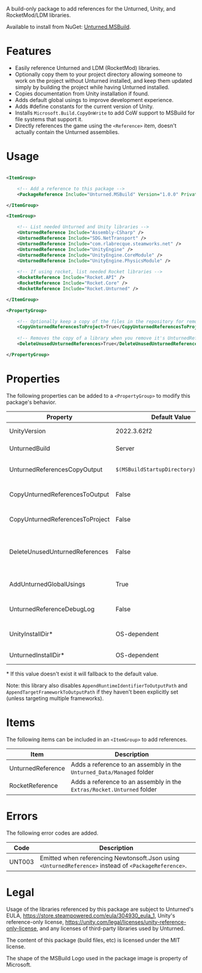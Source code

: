 A build-only package to add references for the Unturned, Unity, and RocketMod/LDM libraries.

Available to install from NuGet: [Unturned.MSBuild](https://www.nuget.org/packages/Unturned.MSBuild).

# Features
* Easily reference Unturned and LDM (RocketMod) libraries.
* Optionally copy them to your project directory allowing someone to work on the project without Unturned installed, and keep them updated simply by building the project while having Unturned installed.
* Copies documentation from Unity installation if found.
* Adds default global usings to improve development experience.
* Adds #define constants for the current version of Unity.
* Installs `Microsoft.Build.CopyOnWrite` to add CoW support to MSBuild for file systems that support it.
* Directly references the game using the `<Reference>` item, doesn't actually contain the Unturned assemblies.

# Usage
```xml

<ItemGroup>

    <!-- Add a reference to this package -->
    <PackageReference Include="Unturned.MSBuild" Version="1.0.0" PrivateAssets="all" />

</ItemGroup>

<ItemGroup>

    <!-- List needed Unturned and Unity libraries -->
    <UnturnedReference Include="Assembly-CSharp" />
    <UnturnedReference Include="SDG.NetTransport" />
    <UnturnedReference Include="com.rlabrecque.steamworks.net" />
    <UnturnedReference Include="UnityEngine" />
    <UnturnedReference Include="UnityEngine.CoreModule" />
    <UnturnedReference Include="UnityEngine.PhysicsModule" />
    
    <!-- If using rocket, list needed Rocket libraries -->
    <RocketReference Include="Rocket.API" />
    <RocketReference Include="Rocket.Core" />
    <RocketReference Include="Rocket.Unturned" />

</ItemGroup>

<PropertyGroup>

    <!-- Optionally keep a copy of the files in the repository for remote development or to allow for CI actions. -->
    <CopyUnturnedReferencesToProject>True</CopyUnturnedReferencesToProject>
    
    <!-- Removes the copy of a library when you remove it's UnturnedReference or RocketReference. -->
    <DeleteUnusedUnturnedReferences>True</DeleteUnusedUnturnedReferences>

</PropertyGroup>

```

# Properties
The following properties can be added to a `<PropertyGroup>` to modify this package's behavior.

| Property                          | Default Value                             | Description                                                                                                    |
| --------------------------------- | ----------------------------------------- | -------------------------------------------------------------------------------------------------------------- |
| UnityVersion                      | 2022.3.62f2                               | The version of UnityEngine to pull documentation from.                                                         |
| UnturnedBuild                     | Server                                    | Whether to reference U3DS: `Server`, or Unturned: `Client`.                                                    |
| UnturnedReferencesCopyOutput      | `$(MSBuildStartupDirectory)/Libraries`    | When reference copying to project is enabled, the location where they're copied to.                            |
| CopyUnturnedReferencesToOutput    | False                                     | If UnturnedReferences should be copied to the output directory.                                                |
| CopyUnturnedReferencesToProject   | False                                     | If UnturnedReferences should be copied to the repository to use as a fallback reference.                       |
| DeleteUnusedUnturnedReferences    | False                                     | If files in UnturnedReferencesCopyOutput that aren't referenced and are present in the game should be removed. |
| AddUnturnedGlobalUsings           | True                                      | Adds global usings for various commonly used types (see below).                                                |
| UnturnedReferenceDebugLog         | False                                     | Logs where the package is looking for Unity and Unturned to the build output.                                  |
| UnityInstallDir*                  | OS-dependent                              | Overrides the path of the Unity installation used to find documentation.                                       |
| UnturnedInstallDir*               | OS-dependent                              | Overrides the path of the referenced Unturned installation.                                                    |

\* If this value doesn't exist it will fallback to the default value.

Note: this library also disables `AppendRuntimeIdentifierToOutputPath` and `AppendTargetFrameworkToOutputPath` if they haven't been explicitly set (unless targeting multiple frameworks).

# Items

The following items can be included in an `<ItemGroup>` to add references.

| Item              | Description                                                            |
| ----------------- | ---------------------------------------------------------------------- |
| UnturnedReference | Adds a reference to an assembly in the `Unturned_Data/Managed` folder  |
| RocketReference   | Adds a reference to an assembly in the `Extras/Rocket.Unturned` folder |

# Errors

The following error codes are added.

| Code   | Description |
| ------ | ----------- |
| UNT003 | Emitted when referencing Newtonsoft.Json using `<UnturnedReference>` instead of `<PackageReference>`. |

# Legal

Usage of the libraries referenced by this package are subject to Unturned's EULA, https://store.steampowered.com/eula/304930_eula_1, Unity's reference-only license, https://unity.com/legal/licenses/unity-reference-only-license, and any licenses of third-party libraries used by Unturned.

The content of this package (build files, etc) is licensed under the MIT license.

The shape of the MSBuild Logo used in the package image is property of Microsoft.